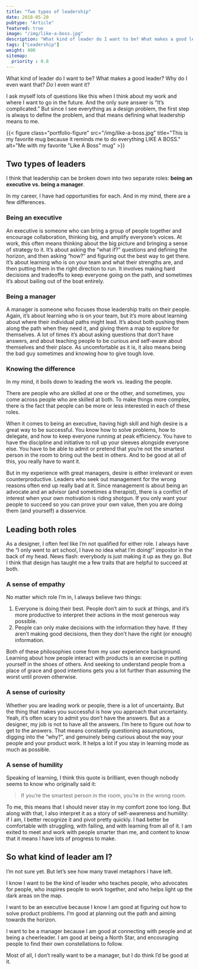 ```yaml
---
title: "Two types of leadership"
date: 2018-05-20
pubtype: "Article"
featured: true
image: "/img/like-a-boss.jpg"
description: "What kind of leader do I want to be? What makes a good leader? Why do I even want that? Do I even want it?"
tags: ["Leadership"]
weight: 400
sitemap:
  priority : 0.8
---
```


What kind of leader do I want to be? What makes a good leader? Why do I even want that? *Do* I even want it?

I ask myself lots of questions like this when I think about my work and where I want to go in the future. And the only sure answer is “It’s complicated.” But since I see everything as a design problem, the first step is always to define the problem, and that means defining what leadership means to me.

{{< figure class="portfolio-figure" src="/img/like-a-boss.jpg" title="This is my favorite mug because it reminds me to do everything LIKE A BOSS." alt="Me with my favorite \"Like A Boss\" mug" >}}

## Two types of leaders
I think that leadership can be broken down into two separate roles: **being an executive vs. being a manager**.

In my career, I have had opportunities for each. And in my mind, there are a few differences.

### Being an executive
An executive is someone who can bring a group of people together and encourage collaboration, thinking big, and amplify everyone’s voices. At work, this often means thinking about the big picture and bringing a sense of strategy to it. It’s about asking the “what if?” questions and defining the horizon, and then asking “how?” and figuring out the best way to get there. It’s about learning who is on your team and what their strengths are, and then putting them in the right direction to run. It involves making hard decisions and tradeoffs to keep everyone going on the path, and sometimes it’s about bailing out of the boat entirely.

### Being a manager
A manager is someone who focuses those leadership traits on their people. Again, it’s about learning who is on your team, but it’s more about learning about where their individual paths might lead. It’s about both pushing them along the path when they need it, and giving them a map to explore for themselves. A lot of times it’s about asking questions that don’t have answers, and about teaching people to be curious and self-aware about themselves and their place. As uncomfortable as it is, it also means being the bad guy sometimes and knowing how to give tough love.

### Knowing the difference
In my mind, it boils down to leading the work vs. leading the people.

There are people who are skilled at one or the other, and sometimes, you come across people who are skilled at both. To make things more complex, there is the fact that people can be more or less interested in each of these roles.

When it comes to being an executive, having high skill and high desire is a great way to be successful. You know how to solve problems, how to delegate, and how to keep everyone running at peak efficiency. You have to have the discipline and initiative to roll up your sleeves alongside everyone else. You have to be able to admit or pretend that you’re not the smartest person in the room to bring out the best in others. And to be good at all of this, you really have to want it.

But in my experience with great managers, desire is either irrelevant or even counterproductive. Leaders who seek out management for the wrong reasons often end up really bad at it. Since management is about being an advocate and an advisor (and sometimes a therapist), there is a conflict of interest when your own motivation is riding shotgun. If you only want your people to succeed so you can prove your own value, then you are doing them (and yourself) a disservice.

## Leading both roles
As a designer, I often feel like I’m not qualified for either role. I always have the “I only went to art school, I have no idea what I’m doing!” impostor in the back of my head. News flash: everybody is just making it up as they go. But I think that design has taught me a few traits that are helpful to succeed at both.

### A sense of empathy
No matter which role I’m in, I always believe two things:

1. Everyone is doing their best. People don’t aim to suck at things, and it’s more productive to interpret their actions in the most generous way possible.
2. People can only make decisions with the information they have. If they aren’t making good decisions, then they don’t have the right (or enough) information.

Both of these philosophies come from my user experience background. Learning about how people interact with products is an exercise in putting yourself in the shoes of others. And seeking to understand people from a place of grace and good intentions gets you a lot further than assuming the worst until proven otherwise.

### A sense of curiosity
Whether you are leading work or people, there is a lot of uncertainty. But the thing that makes you successful is how you approach that uncertainty. Yeah, it’s often scary to admit you don’t have the answers. But as a designer, my job is not to have all the answers. I’m here to figure out *how* to get to the answers. That means constantly questioning assumptions, digging into the “why?”, and genuinely being curious about the way your people and your product work. It helps a lot if you stay in learning mode as much as possible.

### A sense of humility
Speaking of learning, I think this quote is brilliant, even though nobody seems to know who originally said it:

> If you’re the smartest person in the room, you’re in the wrong room.

To me, this means that I should never stay in my comfort zone too long. But along with that, I also interpret it as a story of self-awareness and humility: if I am, I better recognize it and pivot pretty quickly. I had better be comfortable with struggling, with failing, and with learning from all of it. I am exited to meet and work with people smarter than me, and content to know that it means I have lots of progress to make.

## So what kind of leader am I?
I’m not sure yet. But let’s see how many travel metaphors I have left.

I know I want to be the kind of leader who teaches people, who advocates for people, who inspires people to work together, and who helps light up the dark areas on the map.

I want to be an executive because I know I am good at figuring out how to solve product problems. I’m good at planning out the path and aiming towards the horizon.

I want to be a manager because I am good at connecting with people and at being a cheerleader. I am good at being a North Star, and encouraging people to find their own constellations to follow.

Most of all, I don’t really want to be a manager, but I do think I’d be good at it.
